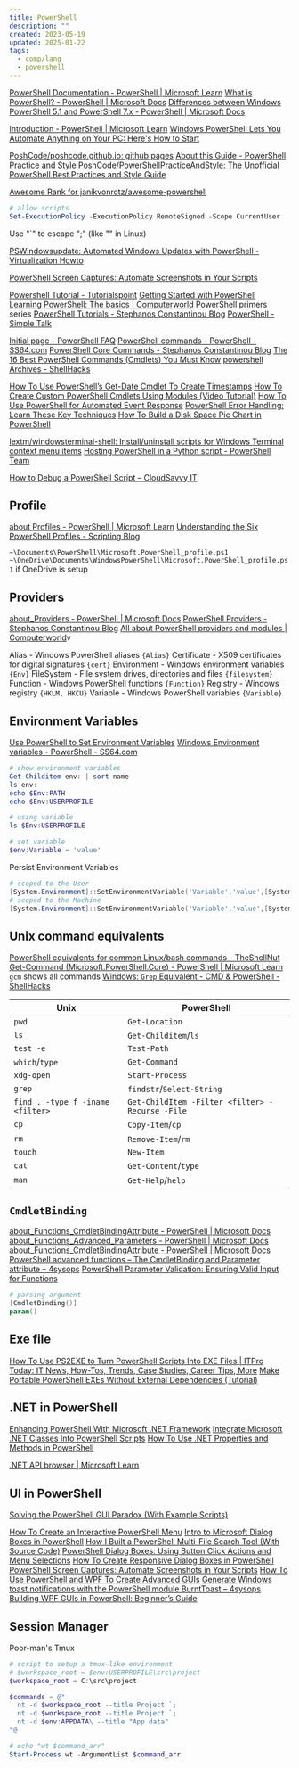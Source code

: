 ```yaml
---
title: PowerShell
description: ""
created: 2023-05-19
updated: 2025-01-22
tags:
  - comp/lang
  - powershell
---
```


[PowerShell Documentation - PowerShell | Microsoft Learn](https://learn.microsoft.com/en-us/powershell/)
[What is PowerShell? - PowerShell | Microsoft Docs](https://docs.microsoft.com/en-us/powershell/scripting/overview?view=powershell-7)
[Differences between Windows PowerShell 5.1 and PowerShell 7.x - PowerShell | Microsoft Docs](https://docs.microsoft.com/en-us/powershell/scripting/whats-new/differences-from-windows-powershell)

[Introduction - PowerShell | Microsoft Learn](https://learn.microsoft.com/en-us/powershell/scripting/learn/ps101/00-introduction)
[Windows PowerShell Lets You Automate Anything on Your PC: Here's How to Start](https://www.makeuseof.com/windows-powershell-automation-how-to-start/)

[PoshCode/poshcode.github.io: github pages](https://github.com/PoshCode/poshcode.github.io)
[About this Guide - PowerShell Practice and Style](https://poshcode.gitbook.io/powershell-practice-and-style/introduction/readme)
[PoshCode/PowerShellPracticeAndStyle: The Unofficial PowerShell Best Practices and Style Guide](https://github.com/PoshCode/PowerShellPracticeAndStyle)

[Awesome Rank for janikvonrotz/awesome-powershell](https://awesomerank.github.io/lists/janikvonrotz/awesome-powershell.html)

```powershell
# allow scripts
Set-ExecutionPolicy -ExecutionPolicy RemoteSigned -Scope CurrentUser
```

Use "`" to escape ";" (like "\" in Linux)

[PSWindowsupdate: Automated Windows Updates with PowerShell - Virtualization Howto](https://www.virtualizationhowto.com/2023/06/pswindowsupdate-automated-windows-updates-with-powershell/)

[PowerShell Screen Captures: Automate Screenshots in Your Scripts](https://www.itprotoday.com/powershell/powershell-screen-capture-how-to-automate-screenshots-in-your-scripts)

[Powershell Tutorial - Tutorialspoint](https://www.tutorialspoint.com/powershell/)
[Getting Started with PowerShell](https://www.robvanderwoude.com/powershellstart.php)
[Learning PowerShell: The basics | Computerworld](https://www.computerworld.com/article/2893515/getting-started-with-powershell-the-basics.html) PowerShell primers series
[PowerShell Tutorials - Stephanos Constantinou Blog](https://www.sconstantinou.com/category/powershell-tutorials/)
[PowerShell - Simple Talk](https://www.red-gate.com/simple-talk/sysadmin/powershell/)

[Initial page - PowerShell FAQ](https://poshcode.gitbook.io/powershell-faq/)
[PowerShell commands - PowerShell - SS64.com](https://ss64.com/ps/)
[PowerShell Core Commands - Stephanos Constantinou Blog](https://www.sconstantinou.com/powershell-core-commands/)
[The 16 Best PowerShell Commands (Cmdlets) You Must Know](https://www.makeuseof.com/windows-powershell-commands-cmdlets/)
[powershell Archives - ShellHacks](https://www.shellhacks.com/tag/powershell/)

[How To Use PowerShell’s Get-Date Cmdlet To Create Timestamps](https://www.itprotoday.com/powershell/how-use-powershell-s-get-date-cmdlet-create-timestamps)
[How To Create Custom PowerShell Cmdlets Using Modules (Video Tutorial)](https://www.itprotoday.com/powershell/how-create-your-own-powershell-cmdlets-video-tutorial)
[How To Use PowerShell for Automated Event Response](https://www.itprotoday.com/powershell/how-to-use-powershell-for-automated-event-response)
[PowerShell Error Handling: Learn These Key Techniques](https://www.itprotoday.com/powershell/powershell-error-handling-learn-these-key-techniques)
[How To Build a Disk Space Pie Chart in PowerShell](https://www.itprotoday.com/powershell/how-to-build-a-disk-space-pie-chart-in-powershell)

[lextm/windowsterminal-shell: Install/uninstall scripts for Windows Terminal context menu items](https://github.com/lextm/windowsterminal-shell)
[Hosting PowerShell in a Python script - PowerShell Team](https://devblogs.microsoft.com/powershell/hosting-powershell-in-a-python-script/)

[How to Debug a PowerShell Script – CloudSavvy IT](https://www.cloudsavvyit.com/8712/how-to-debug-a-powershell-script/)

## Profile

[about Profiles - PowerShell | Microsoft Learn](https://learn.microsoft.com/en-us/powershell/module/microsoft.powershell.core/about/about_profiles?view=powershell-7.3)
[Understanding the Six PowerShell Profiles - Scripting Blog](https://devblogs.microsoft.com/scripting/understanding-the-six-powershell-profiles/)

`~\Documents\PowerShell\Microsoft.PowerShell_profile.ps1`
`~\OneDrive\Documents\WindowsPowerShell\Microsoft.PowerShell_profile.ps1` if OneDrive is setup

## Providers

[about_Providers - PowerShell | Microsoft Docs](https://docs.microsoft.com/en-us/powershell/module/microsoft.powershell.core/about/about_providers?view=powershell-7)
[PowerShell Providers - Stephanos Constantinou Blog](https://www.sconstantinou.com/powershell-providers/)
[All about PowerShell providers and modules | Computerworld](https://www.computerworld.com/article/3154158/all-about-powershell-providers-and-modules.html)v

Alias - Windows PowerShell aliases `{Alias}`
Certificate - X509 certificates for digital signatures `{cert}`
Environment - Windows environment variables `{Env}`
FileSystem - File system drives, directories and files `{filesystem}`
Function - Windows PowerShell functions `{Function}`
Registry - Windows registry `{HKLM, HKCU}`
Variable - Windows PowerShell variables `{Variable}`

## Environment Variables

[Use PowerShell to Set Environment Variables](https://www.tachytelic.net/2019/03/powershell-environment-variables/)
[Windows Environment variables - PowerShell - SS64.com](https://ss64.com/ps/syntax-env.html)

```powershell
# show environment variables
Get-Childitem env: | sort name
ls env:
echo $Env:PATH
echo $Env:USERPROFILE

# using variable
ls $Env:USERPROFILE

# set variable
$env:Variable = 'value'
```

Persist Environment Variables

```powershell
# scoped to the User
[System.Environment]::SetEnvironmentVariable('Variable','value',[System.EnvironmentVariableTarget]::User)
# scoped to the Machine
[System.Environment]::SetEnvironmentVariable('Variable','value',[System.EnvironmentVariableTarget]::Machine)
```

## Unix command equivalents

[PowerShell equivalents for common Linux/bash commands - TheShellNut](https://mathieubuisson.github.io/powershell-linux-bash/)
[Get-Command (Microsoft.PowerShell.Core) - PowerShell | Microsoft Learn](https://learn.microsoft.com/en-us/powershell/module/microsoft.powershell.core/get-command?view=powershell-7.3) `gcm` shows all commands
[Windows: `Grep` Equivalent - CMD & PowerShell - ShellHacks](https://www.shellhacks.com/windows-grep-equivalent-cmd-powershell/)

| Unix                             | PowerShell                                      |
| -------------------------------- | ----------------------------------------------- |
| `pwd`                            | `Get-Location`                                  |
| `ls`                             | `Get-Childitem`/`ls`                            |
| `test -e`                        | `Test-Path`                                     |
| `which`/`type`                   | `Get-Command`                                   |
| `xdg-open`                       | `Start-Process`                                 |
| `grep`                           | `findstr`/`Select-String`                       |
| `find . -type f -iname <filter>` | `Get-ChildItem -Filter <filter> -Recurse -File` |
| `cp`                             | `Copy-Item`/`cp`                                |
| `rm`                             | `Remove-Item`/`rm`                              |
| `touch`                          | `New-Item`                                      |
| `cat`                            | `Get-Content`/`type`                            |
| `man`                            | `Get-Help`/`help`                               |

## `CmdletBinding`

[about_Functions_CmdletBindingAttribute - PowerShell | Microsoft Docs](https://docs.microsoft.com/en-us/powershell/module/microsoft.powershell.core/about/about_functions_cmdletbindingattribute?view=powershell-7)
[about_Functions_Advanced_Parameters - PowerShell | Microsoft Docs](https://docs.microsoft.com/en-us/powershell/module/microsoft.powershell.core/about/about_functions_advanced_parameters?view=powershell-7)
[about_Functions_CmdletBindingAttribute - PowerShell | Microsoft Docs](https://docs.microsoft.com/en-us/powershell/module/microsoft.powershell.core/about/about_functions_cmdletbindingattribute?view=powershell-7)
[PowerShell advanced functions – The CmdletBinding and Parameter attribute – 4sysops](https://4sysops.com/archives/powershell-advanced-functions-the-cmdletbinding-and-parameter-attribute/#advanced-vs-simple-function)
[PowerShell Parameter Validation: Ensuring Valid Input for Functions](https://www.itprotoday.com/powershell/powershell-parameter-validation-ensuring-valid-input-for-functions)

```powershell
# parsing argument
[CmdletBinding()]
param()
```

## Exe file

[How To Use PS2EXE to Turn PowerShell Scripts Into EXE Files | ITPro Today: IT News, How-Tos, Trends, Case Studies, Career Tips, More](https://www.itprotoday.com/powershell/how-use-ps2exe-convert-powershell-scripts-exe-files)
[Make Portable PowerShell EXEs Without External Dependencies (Tutorial)](https://www.itprotoday.com/powershell/how-to-make-powershell-exes-without-external-dependencies-tutorial-)

## .NET in PowerShell

[Enhancing PowerShell With Microsoft .NET Framework](https://www.itprotoday.com/powershell/enhancing-powershell-with-net-classes-and-methods)
[Integrate Microsoft .NET Classes Into PowerShell Scripts](https://www.itprotoday.com/powershell/how-to-integrate-net-classes-into-powershell-scripts)
[How To Use .NET Properties and Methods in PowerShell](https://www.itprotoday.com/powershell/how-to-use-net-properties-and-methods-in-powershell)

[.NET API browser | Microsoft Learn](https://learn.microsoft.com/en-us/dotnet/api/?view=net-8.0)

## UI in PowerShell

[Solving the PowerShell GUI Paradox (With Example Scripts)](https://www.itprotoday.com/powershell/solving-the-powershell-gui-paradox-with-example-scripts-)

[How To Create an Interactive PowerShell Menu](https://www.itprotoday.com/powershell/how-to-create-an-interactive-powershell-menu)
[Intro to Microsoft Dialog Boxes in PowerShell](https://www.itprotoday.com/powershell/intro-to-microsoft-dialog-boxes-in-powershell)
[How I Built a PowerShell Multi-File Search Tool (With Source Code)](https://www.itprotoday.com/powershell/how-i-built-my-own-powershell-multi-file-search-tool)
[PowerShell Dialog Boxes: Using Button Click Actions and Menu Selections](https://www.itprotoday.com/powershell/powershell-dialog-boxes-using-button-click-actions-and-menu-selections)
[How To Create Responsive Dialog Boxes in PowerShell](https://www.itprotoday.com/powershell/how-to-create-responsive-dialog-boxes-in-powershell)
[PowerShell Screen Captures: Automate Screenshots in Your Scripts](https://www.itprotoday.com/powershell/powershell-screen-capture-how-to-automate-screenshots-in-your-scripts)
[How To Use PowerShell and WPF To Create Advanced GUIs](https://www.itprotoday.com/powershell/untitled)
[Generate Windows toast notifications with the PowerShell module BurntToast – 4sysops](https://4sysops.com/archives/generate-windows-toast-notifications-with-the-powershell-module-burnttoast/)
[Building WPF GUIs in PowerShell: Beginner’s Guide](https://www.itprotoday.com/powershell/building-wpf-guis-in-powershell-beginner-s-guide)

## Session Manager

Poor-man's Tmux

```powershell
# script to setup a tmux-like environment
# $workspace_root = $env:USERPROFILE\src\project
$workspace_root = C:\src\project

$commands = @"
  nt -d $workspace_root --title Project `;
  nt -d $workspace_root --title Project `;
  nt -d $env:APPDATA\ --title "App data"
"@

# echo "wt $command_arr"
Start-Process wt -ArgumentList $command_arr
```
